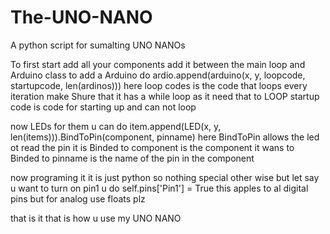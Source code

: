 # The-UNO-NANO
A python script for sumalting UNO NANOs

To first start add all your components add it between the main loop and Arduino class to add a Arduino do ardio.append(arduino(x, y, loopcode, startupcode, len(ardinos)))
here loop codes is the code that loops every iteration make Shure that it has a while loop as it need that to LOOP
startup code is code for starting up and can not loop

now LEDs for them u can do 
item.append(LED(x, y, len(items))).BindToPin(component, pinname)
here
BindToPin allows the led ot read the pin it is Binded to 
component is the component it wans to Binded to
pinname is the name of the pin in the component

now programing it
it is just python so nothing special other wise but let say u want to turn on pin1
u do
self.pins['Pin1'] = True
this apples to al digital pins but for analog use floats plz

that is it that is how u use my UNO NANO
